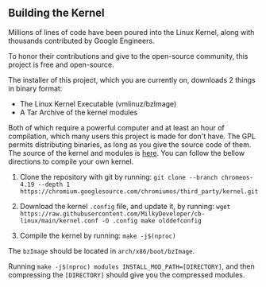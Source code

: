 ## Building the Kernel

Millions of lines of code have been poured into the Linux Kernel, along with thousands contributed by Google Engineers.

To honor their contributions and give to the open-source community, this project is free and open-source.

The installer of this project, which you are currently on, downloads 2 things in binary format:

* The Linux Kernel Executable (vmlinuz/bzImage)
* A Tar Archive of the kernel modules

Both of which require a powerful computer and at least an hour of compilation, which many users this project is made for don't have. The GPL permits distributing binaries, as long as you give the source code of them. The source of the kernel and modules is [here](https://chromium.googlesource.com/chromiumos/third_party/kernel). You can follow the bellow directions to compile your own kernel.

1. Clone the repository with git by running:
`git clone --branch chromeos-4.19 --depth 1 https://chromium.googlesource.com/chromiumos/third_party/kernel.git`

2. Download the kernel `.config` file, and update it, by running:
`wget https://raw.githubusercontent.com/MilkyDeveloper/cb-linux/main/kernel.conf -O .config
make olddefconfig`

3. Compile the kernel by running:
`make -j$(nproc)`

The `bzImage` should be located in `arch/x86/boot/bzImage`.

Running `make -j$(nproc) modules INSTALL_MOD_PATH=[DIRECTORY]`, and then compressing the `[DIRECTORY]` should give you the compressed modules.